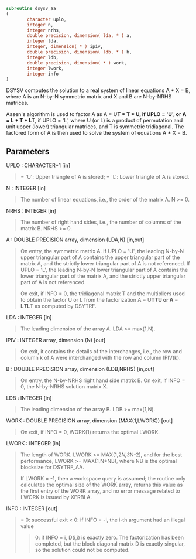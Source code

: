 ```fortran
subroutine dsysv_aa
(
        character uplo,
        integer n,
        integer nrhs,
        double precision, dimension( lda, * ) a,
        integer lda,
        integer, dimension( * ) ipiv,
        double precision, dimension( ldb, * ) b,
        integer ldb,
        double precision, dimension( * ) work,
        integer lwork,
        integer info
)
```

DSYSV computes the solution to a real system of linear equations
A * X = B,
where A is an N-by-N symmetric matrix and X and B are N-by-NRHS
matrices.

Aasen's algorithm is used to factor A as
A = U**T * T * U,  if UPLO = 'U', or
A = L * T * L**T,  if UPLO = 'L',
where U (or L) is a product of permutation and unit upper (lower)
triangular matrices, and T is symmetric tridiagonal. The factored
form of A is then used to solve the system of equations A * X = B.

## Parameters
UPLO : CHARACTER*1 [in]
> = 'U':  Upper triangle of A is stored;
> = 'L':  Lower triangle of A is stored.

N : INTEGER [in]
> The number of linear equations, i.e., the order of the
> matrix A.  N >= 0.

NRHS : INTEGER [in]
> The number of right hand sides, i.e., the number of columns
> of the matrix B.  NRHS >= 0.

A : DOUBLE PRECISION array, dimension (LDA,N) [in,out]
> On entry, the symmetric matrix A.  If UPLO = 'U', the leading
> N-by-N upper triangular part of A contains the upper
> triangular part of the matrix A, and the strictly lower
> triangular part of A is not referenced.  If UPLO = 'L', the
> leading N-by-N lower triangular part of A contains the lower
> triangular part of the matrix A, and the strictly upper
> triangular part of A is not referenced.
> 
> On exit, if INFO = 0, the tridiagonal matrix T and the
> multipliers used to obtain the factor U or L from the
> factorization A = U**T*T*U or A = L*T*L**T as computed by
> DSYTRF.

LDA : INTEGER [in]
> The leading dimension of the array A.  LDA >= max(1,N).

IPIV : INTEGER array, dimension (N) [out]
> On exit, it contains the details of the interchanges, i.e.,
> the row and column k of A were interchanged with the
> row and column IPIV(k).

B : DOUBLE PRECISION array, dimension (LDB,NRHS) [in,out]
> On entry, the N-by-NRHS right hand side matrix B.
> On exit, if INFO = 0, the N-by-NRHS solution matrix X.

LDB : INTEGER [in]
> The leading dimension of the array B.  LDB >= max(1,N).

WORK : DOUBLE PRECISION array, dimension (MAX(1,LWORK)) [out]
> On exit, if INFO = 0, WORK(1) returns the optimal LWORK.

LWORK : INTEGER [in]
> The length of WORK.  LWORK >= MAX(1,2*N,3*N-2), and for
> the best performance, LWORK >= MAX(1,N*NB), where NB is
> the optimal blocksize for DSYTRF_AA.
> 
> If LWORK = -1, then a workspace query is assumed; the routine
> only calculates the optimal size of the WORK array, returns
> this value as the first entry of the WORK array, and no error
> message related to LWORK is issued by XERBLA.

INFO : INTEGER [out]
> = 0: successful exit
> < 0: if INFO = -i, the i-th argument had an illegal value
> > 0: if INFO = i, D(i,i) is exactly zero.  The factorization
> has been completed, but the block diagonal matrix D is
> exactly singular, so the solution could not be computed.

